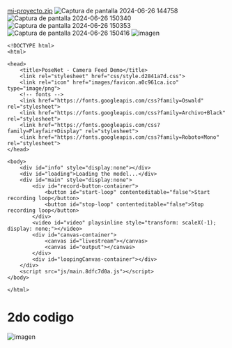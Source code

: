 [mi-proyecto.zip](https://github.com/user-attachments/files/15994187/mi-proyecto.zip)
![Captura de pantalla 2024-06-26 144758](https://github.com/angebv00/audiv027-2024-1/assets/163590234/7bae209c-7f4f-46a0-8d93-edb6c4ad57c2)
![Captura de pantalla 2024-06-26 150340](https://github.com/angebv00/audiv027-2024-1/assets/163590234/22ba8e2d-5fc8-49f0-9126-76087cbee360)
![Captura de pantalla 2024-06-26 150353](https://github.com/angebv00/audiv027-2024-1/assets/163590234/38c7144b-3c27-4784-94a0-81cb4ca3ca5f)
![Captura de pantalla 2024-06-26 150416](https://github.com/angebv00/audiv027-2024-1/assets/163590234/eb90f814-1fb0-4b21-a873-2bd4d0d69697)
![imagen](https://github.com/angebv00/audiv027-2024-1/assets/163590234/483beea7-4e5a-40dd-ba47-c411e02351f6)

```
<!DOCTYPE html>
<html>

<head>
    <title>PoseNet - Camera Feed Demo</title>
    <link rel="stylesheet" href="css/style.d2841a7d.css">
    <link rel="icon" href="images/favicon.a0c961ca.ico" type="image/png">
    <!-- fonts -->
    <link href="https://fonts.googleapis.com/css?family=Oswald" rel="stylesheet">
    <link href="https://fonts.googleapis.com/css?family=Archivo+Black" rel="stylesheet">
    <link href="https://fonts.googleapis.com/css?family=Playfair+Display" rel="stylesheet">
    <link href="https://fonts.googleapis.com/css?family=Roboto+Mono" rel="stylesheet">
</head>

<body>
    <div id="info" style="display:none"></div>
    <div id="loading">Loading the model...</div>
    <div id="main" style="display:none">
        <div id="record-button-container">
            <button id="start-loop" contenteditable="false">Start recording loop</button>
            <button id="stop-loop" contenteditable="false">Stop recording loop</button>
        </div>
        <video id="video" playsinline style="transform: scaleX(-1); display: none;"></video>
        <div id="canvas-container">
            <canvas id="livestream"></canvas>
            <canvas id="output"></canvas>
        </div>
        <div id="loopingCanvas-container"></div>
    </div>
    <script src="js/main.8dfc7d0a.js"></script>
</body>

</html>
```
# 2do codigo 
![imagen](https://github.com/angebv00/audiv027-2024-1/assets/163590234/9b0e619c-82b6-4153-af29-94c8976fa55e)
